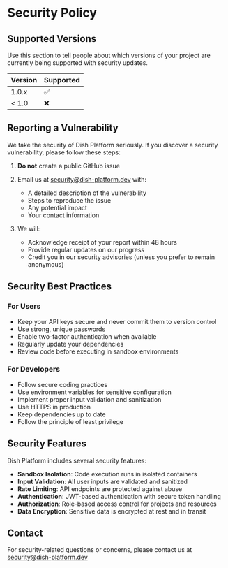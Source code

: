 # Security Policy

## Supported Versions

Use this section to tell people about which versions of your project are
currently being supported with security updates.

| Version | Supported          |
| ------- | ------------------ |
| 1.0.x   | :white_check_mark: |
| < 1.0   | :x:                |

## Reporting a Vulnerability

We take the security of Dish Platform seriously. If you discover a security vulnerability, please follow these steps:

1. **Do not** create a public GitHub issue
2. Email us at security@dish-platform.dev with:
   - A detailed description of the vulnerability
   - Steps to reproduce the issue
   - Any potential impact
   - Your contact information

3. We will:
   - Acknowledge receipt of your report within 48 hours
   - Provide regular updates on our progress
   - Credit you in our security advisories (unless you prefer to remain anonymous)

## Security Best Practices

### For Users
- Keep your API keys secure and never commit them to version control
- Use strong, unique passwords
- Enable two-factor authentication when available
- Regularly update your dependencies
- Review code before executing in sandbox environments

### For Developers
- Follow secure coding practices
- Use environment variables for sensitive configuration
- Implement proper input validation and sanitization
- Use HTTPS in production
- Keep dependencies up to date
- Follow the principle of least privilege

## Security Features

Dish Platform includes several security features:

- **Sandbox Isolation**: Code execution runs in isolated containers
- **Input Validation**: All user inputs are validated and sanitized
- **Rate Limiting**: API endpoints are protected against abuse
- **Authentication**: JWT-based authentication with secure token handling
- **Authorization**: Role-based access control for projects and resources
- **Data Encryption**: Sensitive data is encrypted at rest and in transit

## Contact

For security-related questions or concerns, please contact us at security@dish-platform.dev